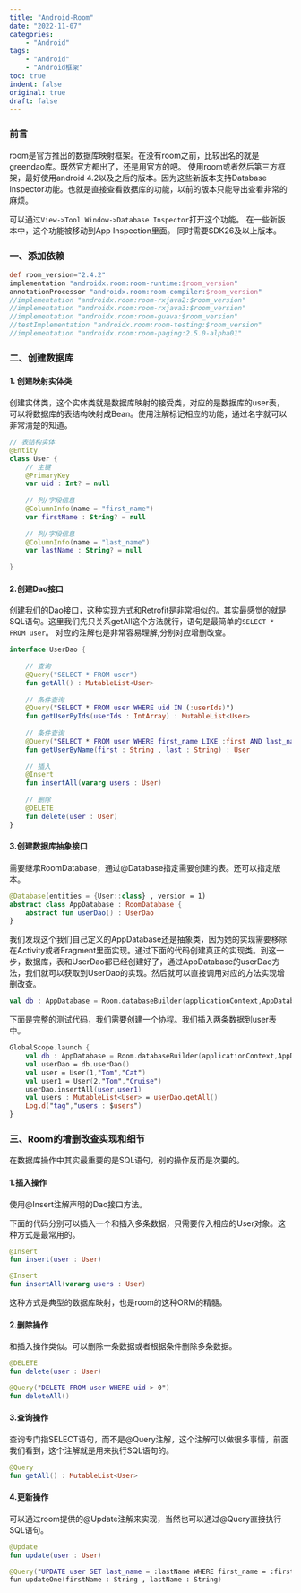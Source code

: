 ```yaml
---
title: "Android-Room"
date: "2022-11-07"
categories:
    - "Android"
tags:
    - "Android"
    - "Android框架"
toc: true
indent: false
original: true
draft: false
---
```


### 前言

room是官方推出的数据库映射框架。在没有room之前，比较出名的就是greendao库。既然官方都出了，还是用官方的吧。
使用room或者然后第三方框架，最好使用android 4.2以及之后的版本。因为这些新版本支持Database Inspector功能。也就是直接查看数据库的功能，以前的版本只能导出查看非常的麻烦。

可以通过`View->Tool Window->Database Inspector`打开这个功能。
在一些新版本中，这个功能被移动到App Inspection里面。
同时需要SDK26及以上版本。

### 一、添加依赖

```gradle
def room_version="2.4.2"
implementation "androidx.room:room-runtime:$room_version"
annotationProcessor "androidx.room:room-compiler:$room_version"
//implementation "androidx.room:room-rxjava2:$room_version"
//implementation "androidx.room:room-rxjava3:$room_version"
//implementation "androidx.room:room-guava:$room_version"
//testImplementation "androidx.room:room-testing:$room_version"
//implementation "androidx.room:room-paging:2.5.0-alpha01"
```

### 二、创建数据库

#### 1. 创建映射实体类

创建实体类，这个实体类就是数据库映射的接受类，对应的是数据库的user表，可以将数据库的表结构映射成Bean。使用注解标记相应的功能，通过名字就可以非常清楚的知道。

```kotlin
// 表结构实体
@Entity
class User {
    // 主键
    @PrimaryKey
    var uid : Int? = null
    
    // 列/字段信息
    @ColumnInfo(name = "first_name")
    var firstName : String? = null
    
    // 列/字段信息
    @ColumnInfo(name = "last_name")
    var lastName : String? = null
    
}
```

#### 2.创建Dao接口

创建我们的Dao接口，这种实现方式和Retrofit是非常相似的。其实最感觉的就是SQL语句。这里我们先只关系getAll这个方法就行，语句是最简单的`SELECT * FROM user`。
对应的注解也是非常容易理解,分别对应增删改查。

```kotlin
interface UserDao {
    
    // 查询
    @Query("SELECT * FROM user")
    fun getAll() : MutableList<User> 
    
    // 条件查询
    @Query("SELECT * FROM user WHERE uid IN (:userIds)")
    fun getUserByIds(userIds : IntArray) : MutableList<User> 
    
    // 条件查询
    @Query("SELECT * FROM user WHERE first_name LIKE :first AND last_name LIKE :last LIMIT 1")
    fun getUserByName(first : String , last : String) : User
    
    // 插入
    @Insert
    fun insertAll(vararg users : User)
    
    // 删除
    @DELETE
    fun delete(user : User)
}
```

#### 3.创建数据库抽象接口

需要继承RoomDatabase，通过@Database指定需要创建的表。还可以指定版本。

```kotlin
@Database(entities = {User::class} , version = 1)
abstract class AppDatabase : RoomDatabase {
    abstract fun userDao() : UserDao
}
```

我们发现这个我们自己定义的AppDatabase还是抽象类，因为她的实现需要移除在Activity或者Fragment里面实现。通过下面的代码创建真正的实现类。到这一步，数据库，表和UserDao都已经创建好了，通过AppDatabase的userDao方法，我们就可以获取到UserDao的实现。然后就可以直接调用对应的方法实现增删改查。

```kotlin
val db : AppDatabase = Room.databaseBuilder(applicationContext,AppDatabase::class,"app.db").build()
```

下面是完整的测试代码，我们需要创建一个协程。我们插入两条数据到user表中。

```kotlin
GlobalScope.launch {
    val db : AppDatabase = Room.databaseBuilder(applicationContext,AppDatabase::class,"app.db").build()
    val userDao = db.userDao()
    val user = User(1,"Tom","Cat")
    val user1 = User(2,"Tom","Cruise")
    userDao.insertAll(user,user1)
    val users : MutableList<User> = userDao.getAll()
    Log.d("tag","users : $users")
}
```

### 三、Room的增删改查实现和细节

在数据库操作中其实最重要的是SQL语句，别的操作反而是次要的。

#### 1.插入操作

使用@Insert注解声明的Dao接口方法。

下面的代码分别可以插入一个和插入多条数据，只需要传入相应的User对象。这种方式是最常用的。

```kotlin
@Insert
fun insert(user : User)

@Insert
fun insertAll(vararg users : User)
```

这种方式是典型的数据库映射，也是room的这种ORM的精髓。

#### 2.删除操作

和插入操作类似。可以删除一条数据或者根据条件删除多条数据。

```kotlin
@DELETE
fun delete(user : User)

@Query("DELETE FROM user WHERE uid > 0")
fun deleteAll()
```

#### 3.查询操作

查询专门指SELECT语句，而不是@Query注解，这个注解可以做很多事情，前面我们看到，这个注解就是用来执行SQL语句的。

```kotlin
@Query
fun getAll() : MutableList<User>
```

#### 4.更新操作

可以通过room提供的@Update注解来实现，当然也可以通过@Query直接执行SQL语句。

```kotlin
@Update
fun update(user : User)

@Query("UPDATE user SET last_name = :lastName WHERE first_name = :firstName")
fun updateOne(firstName : String , lastName : String)
```



